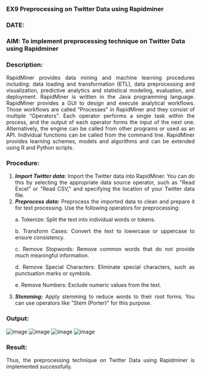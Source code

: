 ### EX9 Preprocessing on Twitter Data using Rapidminer
### DATE: 
### AIM: To implement preprocessing technique on Twitter Data using Rapidminer
### Description: 
<div align = "justify">
RapidMiner provides data mining and machine learning procedures including: data loading and transformation (ETL), data preprocessing and visualization, 
predictive analytics and statistical modeling, evaluation, and deployment. RapidMiner is written in the Java programming language. 
RapidMiner provides a GUI to design and execute analytical workflows. Those workflows are called “Processes” in RapidMiner and they consist of multiple “Operators”. 
Each operator performs a single task within the process, and the output of each operator forms the input of the next one. Alternatively, the engine can be called from 
other programs or used as an API. Individual functions can be called from the command line. 
RapidMiner provides learning schemes, models and algorithms and can be extended using R and Python scripts.

### Procedure:
1) ***Import Twitter data:*** Import the Twitter data into RapidMiner. You can do this by selecting the appropriate
data source operator, such as "Read Excel" or "Read CSV," and specifying the location of your Twitter data
file.
2) ***Preprocess data:*** Preprocess the imported data to clean and prepare it for text processing. Use the following
operators for preprocessing:
    <p>a. Tokenize: Split the text into individual words or tokens.
    <p>b. Transform Cases: Convert the text to lowercase or uppercase to ensure consistency.
    <p>c. Remove Stopwords: Remove common words that do not provide much meaningful information.
    <p>d. Remove Special Characters: Eliminate special characters, such as punctuation marks or symbols.
    <p>e. Remove Numbers: Exclude numeric values from the text.
3) ***Stemming:*** Apply stemming to reduce words to their root forms. You can use operators like "Stem (Porter)"
for this purpose.


### Output:
![image](https://github.com/Dhanushpraboo/WDM_EXP9/assets/94426323/9f9480fc-7024-4e67-ab70-c52d4494bb5a)
![image](https://github.com/Dhanushpraboo/WDM_EXP9/assets/94426323/91c884d4-b392-4057-8fb8-76b8d635753a)
![image](https://github.com/Dhanushpraboo/WDM_EXP9/assets/94426323/ed0fcfb6-6371-4be6-ba85-d2b50225da99)
![image](https://github.com/Dhanushpraboo/WDM_EXP9/assets/94426323/fe60ee25-5407-44d2-b816-b763f6805691)

### Result:
Thus, the preprocessing technique on Twitter Data using Rapidminer is implemented successfully.
